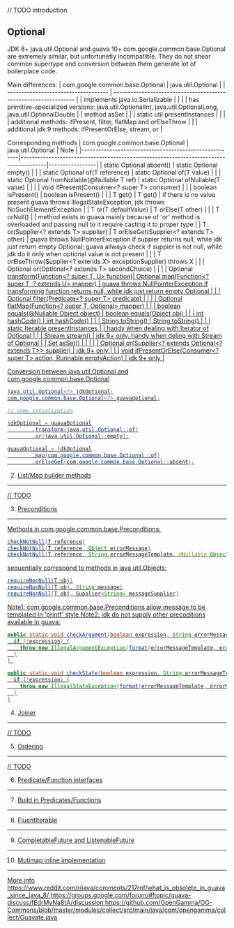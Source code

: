 // TODO introduction

Optional
-----------------

JDK 8+ java.util.Optional and guava 10+ com.google.common.base.Optional are extremely similar, but unfortunetly incompatible. They do not shear common supertype and conversion between them generate lot of boilerplace code.

Main differences:
| com.google.common.base.Optional      | java.util.Optional                                               |
| ------------------------------------ | ---------------------------------------------------------------- |
| implements java.io.Serializable      |                                                                  |
|                                      | has primitive-specialized versions: java.util.OptionalInt, java.util.OptionalLong, java.util.OptionalDouble |
| method asSet                         | 		                                                          |
| static util presentInstances         | 		                                                          |
|                                      | additional methods: ifPresent, filter, flatMap and orElseThrow   |
|                                      | additional jdk 9 methods: ifPresentOrElse, stream, or            |

Corresponding methods
| com.google.common.base.Optional<T>                    | java.util.Optional<T>                                                                 | Note            |
|-------------------------------------------------------|---------------------------------------------------------------------------------------|-----------------|
| static <T> Optional<T> absent()                       | static <T> Optional<T> empty()                                                        |                 |
| static <T> Optional<T> of(T reference)                | static <T> Optional<T> of(T value)                                                    |                 |
| static <T> Optional<T> fromNullable(@Nullable T ref)  | static <T> Optional<T> ofNullable(T value)                                            |                 |
|                                                       | void ifPresent(Consumer<? super T> consumer)                                          |                 |
| boolean isPresent()                                   | boolean isPresent()                                                                   |                 |
| T get()                                               | T get()                                                                               | if there is no value present guava throws IllegalStateException, jdk throws NoSuchElementException |
| T or(T defaultValue)                                  | T orElse(T other)                                                                     |                 |
| T orNull()                                            |                                     	                                                | method exists in guava mainly because of 'or' method is overloaded and passing null to it require casting it to proper type |
| T or(Supplier<? extends T> supplier)                  | T orElseGet(Supplier<? extends T> other)                                              | guava throws NullPointerException if suppier returns null, while jdk just return empty Optional; guava allways check if suppier is not null, while jdk do it only when optional value is not present |
|                                                       | <X extends Throwable> T orElseThrow(Supplier<? extends X> exceptionSupplier) throws X |                 |
| Optional<T> or(Optional<? extends T> secondChoice)    |                                                                                       |                 |
| Optional<U> transform(Function<? super T, U> function)| Optional<U> map(Function<? super T, ? extends U> mapper)                              | guava throws NullPointerException if transforming function returns null, while jdk just return empty Optional |
|                                                       | Optional<T> filter(Predicate<? super T> predicate)                                    |                 |
|                                                       | Optional<U> flatMap(Function<? super T, Optional<U>> mapper)                          |                 |
| boolean equals(@Nullable Object object)               | boolean equals(Object obj)                                                            |                 |
| int hashCode()                                        | int hashCode()                                                                        |                 |
| String toString()                                     | String toString()                                                                     |                 |
| static <T> Iterable<T> presentInstances               |                                      	                                                | handy when dealing with Iterator of Optional |
|                                                       | Stream<T> stream()                                     	                            | jdk 9+ only, handy when deling with Stream of Optional |
| Set<T> asSet()                                        |                                      	                                                |                 |
|                                                       | Optional<T> or(Supplier<? extends Optional<? extends T>> supplier)                    | jdk 9+ only     |
|                                                       | void ifPresentOrElse(Consumer<? super T> action, Runnable emptyAction)                | jdk 9+ only     |

Conversion between  java.util.Optional and com.google.common.base.Optional
```java
java.util.Optional<?> jdkOptional;
com.google.common.base.Optional<?> guavaOptional;

// some intialization

jdkOptional = guavaOptional
		.transform(java.util.Optional::of)
		.or(java.util.Optional::empty);

guavaOptional = jdkOptional
		.map(com.google.common.base.Optional::of)
		.orElseGet(com.google.common.base.Optional::absent);
```


2. List/Map builder methods
-----------------

// TODO

3. Preconditions
-----------------

Methods in com.google.common.base.Preconditions:
```java
checkNotNull(T reference)
checkNotNull(T reference, Object errorMessage)
checkNotNull(T reference, String errorMessageTemplate, @Nullable Object... errorMessageArgs)
```

sequentially correspond to methods in java.util.Objects:

```java
requireNonNull(T obj)
requireNonNull(T obj, String message)
requireNonNull(T obj, Supplier<String> messageSupplier)
```

Note1: com.google.common.base.Preconditions allow message to be templated in 'printf' style
Note2: jdk do not supply other precoditions available in guava:
```java
public static void checkArgument(boolean expression, String errorMessageTemplate, Object... errorMessageArgs) {
  if (!expression) {
    throw new IllegalArgumentException(format(errorMessageTemplate, errorMessageArgs));
  }
} 

public static void checkState(boolean expression, String errorMessageTemplate,  Object... errorMessageArgs) {
  if (!expression) {
    throw new IllegalStateException(format(errorMessageTemplate, errorMessageArgs));
  }
}
```

4. Joiner 
-----------------
// TODO

5. Ordering
-----------------
// TODO

6. Predicate/Function interfaces
-----------------

7. Build in Predicates/Functions
-----------------

8. FluentIterable
-----------------

9. CompletableFuture and ListenableFuture
-----------------

10. Mutimap inline implementation
-----------------
 

More info
https://www.reddit.com/r/java/comments/217rnf/what_is_obsolete_in_guava_since_java_8/
https://groups.google.com/forum/#!topic/guava-discuss/fEdrMyNa8tA/discussion
https://github.com/OpenGamma/OG-Commons/blob/master/modules/collect/src/main/java/com/opengamma/collect/Guavate.java
